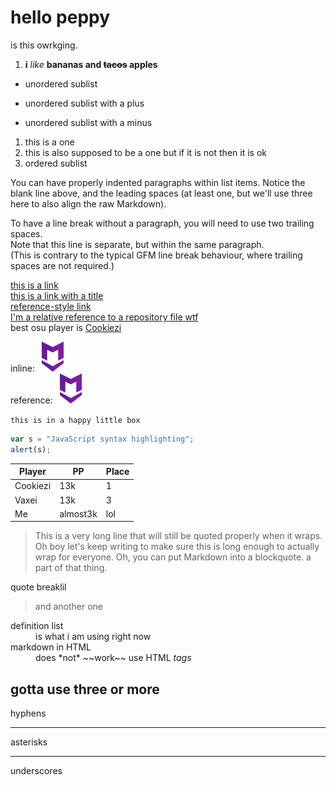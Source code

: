# hello peppy
is this owrkging.
1. **i** *like* **bananas and ~~**tacos**~~ apples**
  * unordered sublist
  + unordered sublist with a plus
  - unordered sublist with a minus
1. this is a one
1. this is also supposed to be a one but if it is not then it is ok
  1. ordered sublist
  
   You can have properly indented paragraphs within list items. Notice the blank line above, and the leading spaces (at least one, but we'll use three here to also align the raw Markdown).

  To have a line break without a paragraph, you will need to use two trailing spaces.  
  Note that this line is separate, but within the same paragraph.  
  (This is contrary to the typical GFM line break behaviour, where trailing spaces are not required.)
  
   [this is a link](https://www.google.com)  
   [this is a link with a title](https://www.google.com "DT BEST MOD")  
   [reference-style link][best player]  
   [I'm a relative reference to a repository file wtf](https://github.com/ppy/osu-wiki)  
   best osu player is [Cookiezi]

   [best player]:https://osu.ppy.sh/u/4787150 "VAXEI"
   [Cookiezi]:https://osu.ppy.sh/u/124493  
   [image]:https://github.com/adam-p/markdown-here/raw/master/src/common/images/icon48.png "LUL"
   
   inline: ![scrub image](https://github.com/adam-p/markdown-here/raw/master/src/common/images/icon48.png)  
   reference: ![image]  
   
   `this is in a happy little box`  
   ```javascript
var s = "JavaScript syntax highlighting";
alert(s);
```  

|Player|PP|Place|
|------|--|-----|
|Cookiezi|13k|1|
|Vaxei|13k|3|
|Me|almost3k|lol|  

>This is a very long line that will still be quoted properly when it wraps. Oh boy let's keep writing to make sure this is long enough to actually wrap for everyone. Oh, you can put Markdown into a blockquote.
>a part of that thing.

quote breaklil
>and another one

<dl>
 <dt>definition list</dt>
 <dd>is what i am using right now</dd>
 
 <dt>markdown in HTML</dt>
 <dd>does *not* ~~work~~ use HTML <em>tags</em></dd>
</dl>  

gotta use three or more
---
hyphens
***
asterisks
___
underscores
